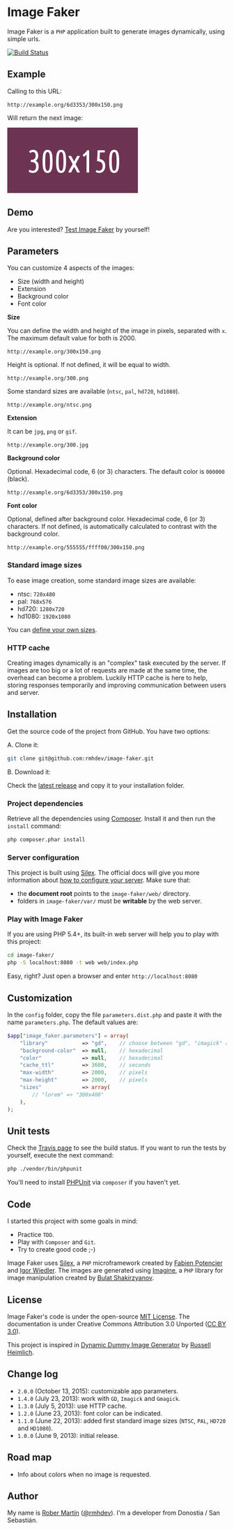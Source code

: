# Image Faker

Image Faker is a `PHP` application built to generate images dynamically, using simple urls.

[![Build Status](https://travis-ci.org/rmhdev/Image-Faker.svg)](https://travis-ci.org/rmhdev/Image-Faker)

## Example

Calling to this URL:

```
http://example.org/6d3353/300x150.png
```

Will return the next image:

![Fake Image](docs/300x150.png)

## Demo

Are you interested? [Test Image Faker][] by yourself!

## Parameters

You can customize 4 aspects of the images:

* Size (width and height)
* Extension
* Background color
* Font color

**Size**

You can define the width and height of the image in pixels, separated with `x`. 
The maximum default value for both is 2000.

```
http://example.org/300x150.png
```

Height is optional. If not defined, it will be equal to width.

```
http://example.org/300.png
```

Some standard sizes are available (`ntsc`, `pal`, `hd720`, `hd1080`).

```
http://example.org/ntsc.png
```

**Extension**

It can be `jpg`, `png` or `gif`.

```
http://example.org/300.jpg
```

**Background color**

Optional. Hexadecimal code, 6 (or 3) characters. The default color is `000000` (black).

```
http://example.org/6d3353/300x150.png
```

**Font color**

Optional, defined after background color. Hexadecimal code, 6 (or 3) characters. If not defined, is automatically calculated to contrast with the background color.

```
http://example.org/555555/ffff00/300x150.png
```

### Standard image sizes

To ease image creation, some standard image sizes are available:

* ntsc: `720x480`
* pal: `768x576`
* hd720: `1280x720`
* hd1080: `1920x1080`

You can [define your own sizes](#customization).

### HTTP cache

Creating images dynamically is an "complex" task executed by the server. If images are too big or a lot of requests are made at the same time, the overhead can become a problem. Luckily HTTP cache is here to help, storing responses temporarily and improving communication between users and server.

## Installation

Get the source code of the project from GitHub. You have two options:

A. Clone it:

```bash
git clone git@github.com:rmhdev/image-faker.git
```

B. Download it:

Check the [latest release](https://github.com/rmhdev/image-faker/releases) and copy it to your installation folder.

### Project dependencies

Retrieve all the dependencies using [Composer](http://getcomposer.org/).
Install it and then run the `install` command:

```bash
php composer.phar install
```

### Server configuration

This project is built using [Silex][].
The official docs will give you more information about [how to configure your server][]. Make sure that:

- the **document root** points to the `image-faker/web/` directory.
- folders in `image-faker/var/` must be **writable** by the web server.

### Play with Image Faker

If you are using PHP 5.4+, its built-in web server will help you to play with this project:

```bash
cd image-faker/
php -S localhost:8080 -t web web/index.php
```

Easy, right? Just open a browser and enter `http://localhost:8080`

## Customization

In the `config` folder, copy the file `parameters.dist.php` and paste it with the name `parameters.php`.
The default values are:

```php
$app["image_faker.parameters"] = array(
    "library"           => "gd",    // choose between "gd", "imagick" and "gmagick"
    "background-color"  => null,    // hexadecimal
    "color"             => null,    // hexadecimal
    "cache_ttl"         => 3600,    // seconds
    "max-width"         => 2000,    // pixels
    "max-height"        => 2000,    // pixels
    "sizes"             => array(
        // "lorem" => "300x400"
    ), 
);
```

## Unit tests

Check the [Travis page][] to see the build status.
If you want to run the tests by yourself, execute the next command:

```bash
php ./vendor/bin/phpunit
```

You'll need to install [PHPUnit][] via `composer` if you haven't yet.

## Code

I started this project with some goals in mind:

* Practice `TDD`.
* Play with `Composer` and `Git`.
* Try to create good code ;-)

Image Faker uses [Silex][], a `PHP` microframework created by [Fabien Potencier][] and [Igor Wiedler][]. 
The images are generated using [Imagine][], a `PHP` library for image manipulation created by [Bulat Shakirzyanov][].

## License

Image Faker's code is under the open-source [MIT License][]. 
The documentation is under Creative Commons Attribution 3.0 Unported ([CC BY 3.0][]).

This project is inspired in [Dynamic Dummy Image Generator][] by [Russell Heimlich][].

## Change log

* `2.0.0` (October 13, 2015): customizable app parameters.
* `1.4.0` (July 23, 2013): work with `GD`, `Imagick` and `Gmagick`.
* `1.3.0` (July 5, 2013): use HTTP cache.
* `1.2.0` (June 23, 2013): font color can be indicated.
* `1.1.0` (June 22, 2013): added first standard image sizes (`NTSC`, `PAL`, `HD720` and `HD1080`).
* `1.0.0` (June 9, 2013): initial release.

## Road map

* Info about colors when no image is requested.

## Author

My name is [Rober Martín][] ([@rmhdev][]). I'm a developer from Donostia / San Sebastián.

[Test Image Faker]: http://image-faker.rmhdev.net/
[Silex]: http://silex.sensiolabs.org/
[how to configure your server]: http://silex.sensiolabs.org/doc/web_servers.html
[Fabien Potencier]: http://fabien.potencier.org/
[Igor Wiedler]: https://igor.io/
[Imagine]: http://imagine.readthedocs.org/
[Bulat Shakirzyanov]: http://avalanche123.com/
[Travis page]: https://travis-ci.org/rmhdev/Image-Faker
[PHPUnit]: http://phpunit.de
[MIT License]: http://opensource.org/licenses/MIT
[CC BY 3.0]: http://creativecommons.org/licenses/by/3.0/
[Dynamic Dummy Image Generator]: http://dummyimage.com/
[Russell Heimlich]: http://www.russellheimlich.com/blog/
[Rober Martín]: http://rmhdev.net/
[@rmhdev]: http://twitter.com/rmhdev

